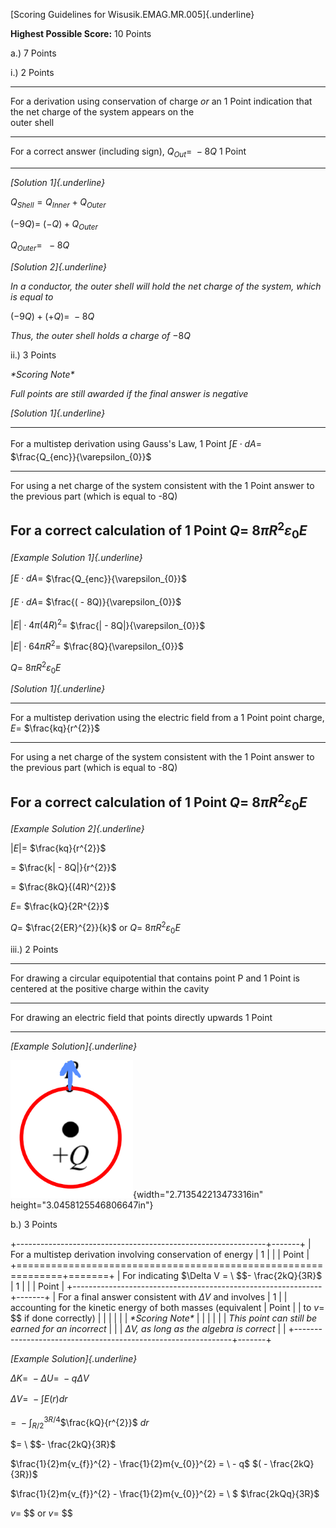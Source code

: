 [Scoring Guidelines for Wisusik.EMAG.MR.005]{.underline}

**Highest Possible Score:** 10 Points

a.) 7 Points

i.) 2 Points

  -----------------------------------------------------------------------
  For a derivation using conservation of charge *or* an          1 Point
  indication that the net charge of the system appears on the    
  outer shell                                                    
  -------------------------------------------------------------- --------
  For a correct answer (including sign), $Q_{Out} = \  - 8Q$     1 Point

  -----------------------------------------------------------------------

*[Solution 1]{.underline}*

$Q_{Shell} = Q_{Inner} + Q_{Outer}$

$( - 9Q) = \ ( - Q) + Q_{Outer}$

$Q_{Outer} =$ $\  - 8Q$

*[Solution 2]{.underline}*

*In a conductor, the outer shell will hold the net charge of the system,
which is equal to*

$( - 9Q) + ( + Q) = \  - 8Q$

*Thus, the outer shell holds a charge of* $- 8Q$

ii.) 3 Points

*\*Scoring Note\**

*Full points are still awarded if the final answer is negative*

*[Solution 1]{.underline}*

  -----------------------------------------------------------------------
  For a multistep derivation using Gauss's Law,                  1 Point
  $\int_{}^{}E \cdot dA =$ $\frac{Q_{enc}}{\varepsilon_{0}}$     
  -------------------------------------------------------------- --------
  For using a net charge of the system consistent with the       1 Point
  answer to the previous part (which is equal to -8Q)            

  For a correct calculation of                                   1 Point
  $Q = \ 8\pi R^{2}\varepsilon_{0}E$                             
  -----------------------------------------------------------------------

*[Example Solution 1]{.underline}*

$\int_{}^{}E \cdot dA =$ $\frac{Q_{enc}}{\varepsilon_{0}}$

$\int_{}^{}E \cdot dA =$ $\frac{( - 8Q)}{\varepsilon_{0}}$

$|E| \cdot 4\pi{(4R)}^{2} =$ $\frac{| - 8Q|}{\varepsilon_{0}}$

$|E| \cdot 64\pi R^{2} =$ $\frac{8Q}{\varepsilon_{0}}$

$Q = \ 8\pi R^{2}\varepsilon_{0}E$

*[Solution 1]{.underline}*

  -----------------------------------------------------------------------
  For a multistep derivation using the electric field from a     1 Point
  point charge, $E =$ $\frac{kq}{r^{2}}$                         
  -------------------------------------------------------------- --------
  For using a net charge of the system consistent with the       1 Point
  answer to the previous part (which is equal to -8Q)            

  For a correct calculation of                                   1 Point
  $Q = \ 8\pi R^{2}\varepsilon_{0}E$                             
  -----------------------------------------------------------------------

*[Example Solution 2]{.underline}*

$|E| =$ $\frac{kq}{r^{2}}$

$=$ $\frac{k| - 8Q|}{r^{2}}$

$=$ $\frac{8kQ}{(4R)^{2}}$

$E =$ $\frac{kQ}{2R^{2}}$

$Q =$ $\frac{2{ER}^{2}}{k}$ or $Q = \ 8\pi R^{2}\varepsilon_{0}E$

iii.) 2 Points

  -----------------------------------------------------------------------
  For drawing a circular equipotential that contains point P and 1 Point
  is centered at the positive charge within the cavity           
  -------------------------------------------------------------- --------
  For drawing an electric field that points directly upwards     1 Point

  -----------------------------------------------------------------------

*[Example Solution]{.underline}*

![](media/image1.png){width="2.713542213473316in"
height="3.0458125546806647in"}

b.) 3 Points

+--------------------------------------------------------------+-------+
| For a multistep derivation involving conservation of energy  | 1     |
|                                                              | Point |
+==============================================================+=======+
| For indicating $\Delta V = \ $$- \frac{2kQ}{3R}$             | 1     |
|                                                              | Point |
+--------------------------------------------------------------+-------+
| For a final answer consistent with $\Delta V$ and involves   | 1     |
| accounting for the kinetic energy of both masses (equivalent | Point |
| to $v =$ $$ if done correctly)                               |       |
|                                                              |       |
| *\*Scoring Note\**                                           |       |
|                                                              |       |
| *This point can still be earned for an incorrect*            |       |
| $\Delta V$*, as long as the algebra is correct*              |       |
+--------------------------------------------------------------+-------+

*[Example Solution]{.underline}*

$\Delta K = \  - \Delta U = \  - q\Delta V$

$\Delta V = \  - \int_{}^{}E(r)dr$

$= \  - \int_{R/2}^{3R/4}$$\frac{kQ}{r^{2}}$ $dr$

$= \ $$- \frac{2kQ}{3R}$

$\frac{1}{2}m{v_{f}}^{2} - \frac{1}{2}m{v_{0}}^{2} = \  - q$
$( - \frac{2kQ}{3R})$

$\frac{1}{2}m{v_{f}}^{2} - \frac{1}{2}m{v_{0}}^{2} = \ $
$\frac{2kQq}{3R}$

$v =$ $$ or $v =$ $$
